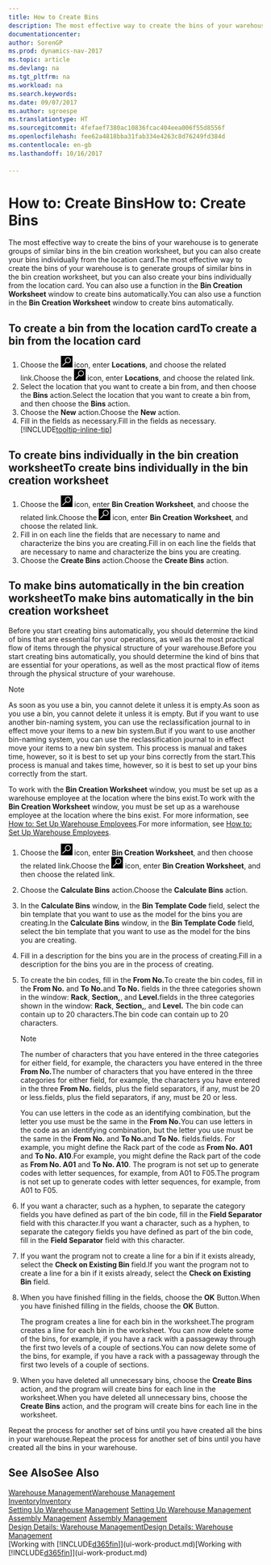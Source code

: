 ```yaml
---
title: How to Create Bins
description: The most effective way to create the bins of your warehouse is to generate groups of similar bins in the bin creation worksheet, but you can also create your bins individually.
documentationcenter: 
author: SorenGP
ms.prod: dynamics-nav-2017
ms.topic: article
ms.devlang: na
ms.tgt_pltfrm: na
ms.workload: na
ms.search.keywords: 
ms.date: 09/07/2017
ms.author: sgroespe
ms.translationtype: HT
ms.sourcegitcommit: 4fefaef7380ac10836fcac404eea006f55d8556f
ms.openlocfilehash: fee62a4818bba31fab334e4263c8d76249fd384d
ms.contentlocale: en-gb
ms.lasthandoff: 10/16/2017

---
```

# <a name="how-to-create-bins"></a><span data-ttu-id="bf49d-103">How to: Create Bins</span><span class="sxs-lookup"><span data-stu-id="bf49d-103">How to: Create Bins</span></span>
<span data-ttu-id="bf49d-104">The most effective way to create the bins of your warehouse is to generate groups of similar bins in the bin creation worksheet, but you can also create your bins individually from the location card.</span><span class="sxs-lookup"><span data-stu-id="bf49d-104">The most effective way to create the bins of your warehouse is to generate groups of similar bins in the bin creation worksheet, but you can also create your bins individually from the location card.</span></span> <span data-ttu-id="bf49d-105">You can also use a function in the **Bin Creation Worksheet** window to create bins automatically.</span><span class="sxs-lookup"><span data-stu-id="bf49d-105">You can also use a function in the **Bin Creation Worksheet** window to create bins automatically.</span></span>  

## <a name="to-create-a-bin-from-the-location-card"></a><span data-ttu-id="bf49d-106">To create a bin from the location card</span><span class="sxs-lookup"><span data-stu-id="bf49d-106">To create a bin from the location card</span></span>  
1.  <span data-ttu-id="bf49d-107">Choose the ![Search for Page or Report](media/ui-search/search_small.png "Search for Page or Report icon") icon, enter **Locations**, and choose the related link.</span><span class="sxs-lookup"><span data-stu-id="bf49d-107">Choose the ![Search for Page or Report](media/ui-search/search_small.png "Search for Page or Report icon") icon, enter **Locations**, and choose the related link.</span></span>  
2.  <span data-ttu-id="bf49d-108">Select the location that you want to create a bin from, and then choose the **Bins** action.</span><span class="sxs-lookup"><span data-stu-id="bf49d-108">Select the location that you want to create a bin from, and then choose the **Bins** action.</span></span>  
3. <span data-ttu-id="bf49d-109">Choose the **New** action.</span><span class="sxs-lookup"><span data-stu-id="bf49d-109">Choose the **New** action.</span></span>
4. <span data-ttu-id="bf49d-110">Fill in the fields as necessary.</span><span class="sxs-lookup"><span data-stu-id="bf49d-110">Fill in the fields as necessary.</span></span> [!INCLUDE[tooltip-inline-tip](includes/tooltip-inline-tip_md.md)]  

## <a name="to-create-bins-individually-in-the-bin-creation-worksheet"></a><span data-ttu-id="bf49d-111">To create bins individually in the bin creation worksheet</span><span class="sxs-lookup"><span data-stu-id="bf49d-111">To create bins individually in the bin creation worksheet</span></span>  
1.  <span data-ttu-id="bf49d-112">Choose the ![Search for Page or Report](media/ui-search/search_small.png "Search for Page or Report icon") icon, enter **Bin Creation Worksheet**, and choose the related link.</span><span class="sxs-lookup"><span data-stu-id="bf49d-112">Choose the ![Search for Page or Report](media/ui-search/search_small.png "Search for Page or Report icon") icon, enter **Bin Creation Worksheet**, and choose the related link.</span></span>  
2.  <span data-ttu-id="bf49d-113">Fill in on each line the fields that are necessary to name and characterize the bins you are creating.</span><span class="sxs-lookup"><span data-stu-id="bf49d-113">Fill in on each line the fields that are necessary to name and characterize the bins you are creating.</span></span>  
3.  <span data-ttu-id="bf49d-114">Choose the **Create Bins** action.</span><span class="sxs-lookup"><span data-stu-id="bf49d-114">Choose the **Create Bins** action.</span></span>  

## <a name="to-make-bins-automatically-in-the-bin-creation-worksheet"></a><span data-ttu-id="bf49d-115">To make bins automatically in the bin creation worksheet</span><span class="sxs-lookup"><span data-stu-id="bf49d-115">To make bins automatically in the bin creation worksheet</span></span>  
<span data-ttu-id="bf49d-116">Before you start creating bins automatically, you should determine the kind of bins that are essential for your operations, as well as the most practical flow of items through the physical structure of your warehouse.</span><span class="sxs-lookup"><span data-stu-id="bf49d-116">Before you start creating bins automatically, you should determine the kind of bins that are essential for your operations, as well as the most practical flow of items through the physical structure of your warehouse.</span></span>  

> [!NOTE]  
>  <span data-ttu-id="bf49d-117">As soon as you use a bin, you cannot delete it unless it is empty.</span><span class="sxs-lookup"><span data-stu-id="bf49d-117">As soon as you use a bin, you cannot delete it unless it is empty.</span></span> <span data-ttu-id="bf49d-118">But if you want to use another bin-naming system, you can use the reclassification journal to in effect move your items to a new bin system.</span><span class="sxs-lookup"><span data-stu-id="bf49d-118">But if you want to use another bin-naming system, you can use the reclassification journal to in effect move your items to a new bin system.</span></span> <span data-ttu-id="bf49d-119">This process is manual and takes time, however, so it is best to set up your bins correctly from the start.</span><span class="sxs-lookup"><span data-stu-id="bf49d-119">This process is manual and takes time, however, so it is best to set up your bins correctly from the start.</span></span>  

<span data-ttu-id="bf49d-120">To work with the **Bin Creation Worksheet** window, you must be set up as a warehouse employee at the location where the bins exist.</span><span class="sxs-lookup"><span data-stu-id="bf49d-120">To work with the **Bin Creation Worksheet** window, you must be set up as a warehouse employee at the location where the bins exist.</span></span> <span data-ttu-id="bf49d-121">For more information, see [How to: Set Up Warehouse Employees](warehouse-how-to-set-up-warehouse-employees.md).</span><span class="sxs-lookup"><span data-stu-id="bf49d-121">For more information, see [How to: Set Up Warehouse Employees](warehouse-how-to-set-up-warehouse-employees.md).</span></span>    

1.  <span data-ttu-id="bf49d-122">Choose the ![Search for Page or Report](media/ui-search/search_small.png "Search for Page or Report icon") icon, enter **Bin Creation Worksheet**, and then choose the related link.</span><span class="sxs-lookup"><span data-stu-id="bf49d-122">Choose the ![Search for Page or Report](media/ui-search/search_small.png "Search for Page or Report icon") icon, enter **Bin Creation Worksheet**, and then choose the related link.</span></span>  
2.  <span data-ttu-id="bf49d-123">Choose the **Calculate Bins** action.</span><span class="sxs-lookup"><span data-stu-id="bf49d-123">Choose the **Calculate Bins** action.</span></span>
3. <span data-ttu-id="bf49d-124">In the **Calculate Bins** window, in the **Bin Template Code** field, select the bin template that you want to use as the model for the bins you are creating.</span><span class="sxs-lookup"><span data-stu-id="bf49d-124">In the **Calculate Bins** window, in the **Bin Template Code** field, select the bin template that you want to use as the model for the bins you are creating.</span></span>
4.  <span data-ttu-id="bf49d-125">Fill in a description for the bins you are in the process of creating.</span><span class="sxs-lookup"><span data-stu-id="bf49d-125">Fill in a description for the bins you are in the process of creating.</span></span>  
5.  <span data-ttu-id="bf49d-126">To create the bin codes, fill in the **From No.**</span><span class="sxs-lookup"><span data-stu-id="bf49d-126">To create the bin codes, fill in the **From No.**</span></span> <span data-ttu-id="bf49d-127">and **To No.**</span><span class="sxs-lookup"><span data-stu-id="bf49d-127">and **To No.**</span></span> <span data-ttu-id="bf49d-128">fields in the three categories shown in the window: **Rack**, **Section,**, and **Level.**</span><span class="sxs-lookup"><span data-stu-id="bf49d-128">fields in the three categories shown in the window: **Rack**, **Section,**, and **Level.**</span></span> <span data-ttu-id="bf49d-129">The bin code can contain up to 20 characters.</span><span class="sxs-lookup"><span data-stu-id="bf49d-129">The bin code can contain up to 20 characters.</span></span>  

    > [!NOTE]  
    >  <span data-ttu-id="bf49d-130">The number of characters that you have entered in the three categories for either field, for example, the characters you have entered in the three **From No.**</span><span class="sxs-lookup"><span data-stu-id="bf49d-130">The number of characters that you have entered in the three categories for either field, for example, the characters you have entered in the three **From No.**</span></span> <span data-ttu-id="bf49d-131">fields, plus the field separators, if any, must be 20 or less.</span><span class="sxs-lookup"><span data-stu-id="bf49d-131">fields, plus the field separators, if any, must be 20 or less.</span></span>  

     <span data-ttu-id="bf49d-132">You can use letters in the code as an identifying combination, but the letter you use must be the same in the **From No.**</span><span class="sxs-lookup"><span data-stu-id="bf49d-132">You can use letters in the code as an identifying combination, but the letter you use must be the same in the **From No.**</span></span> <span data-ttu-id="bf49d-133">and **To No.**</span><span class="sxs-lookup"><span data-stu-id="bf49d-133">and **To No.**</span></span> <span data-ttu-id="bf49d-134">fields.</span><span class="sxs-lookup"><span data-stu-id="bf49d-134">fields.</span></span> <span data-ttu-id="bf49d-135">For example, you might define the Rack part of the code as **From No. A01** and **To No. A10**.</span><span class="sxs-lookup"><span data-stu-id="bf49d-135">For example, you might define the Rack part of the code as **From No. A01** and **To No. A10**.</span></span> <span data-ttu-id="bf49d-136">The program is not set up to generate codes with letter sequences, for example, from A01 to F05.</span><span class="sxs-lookup"><span data-stu-id="bf49d-136">The program is not set up to generate codes with letter sequences, for example, from A01 to F05.</span></span>  

6.  <span data-ttu-id="bf49d-137">If you want a character, such as a hyphen, to separate the category fields you have defined as part of the bin code, fill in the **Field Separator** field with this character.</span><span class="sxs-lookup"><span data-stu-id="bf49d-137">If you want a character, such as a hyphen, to separate the category fields you have defined as part of the bin code, fill in the **Field Separator** field with this character.</span></span>  
7.  <span data-ttu-id="bf49d-138">If you want the program not to create a line for a bin if it exists already, select the **Check on Existing Bin** field.</span><span class="sxs-lookup"><span data-stu-id="bf49d-138">If you want the program not to create a line for a bin if it exists already, select the **Check on Existing Bin** field.</span></span>  
8. <span data-ttu-id="bf49d-139">When you have finished filling in the fields, choose the **OK** Button.</span><span class="sxs-lookup"><span data-stu-id="bf49d-139">When you have finished filling in the fields, choose the **OK** Button.</span></span>

    <span data-ttu-id="bf49d-140">The program creates a line for each bin in the worksheet.</span><span class="sxs-lookup"><span data-stu-id="bf49d-140">The program creates a line for each bin in the worksheet.</span></span> <span data-ttu-id="bf49d-141">You can now delete some of the bins, for example, if you have a rack with a passageway through the first two levels of a couple of sections.</span><span class="sxs-lookup"><span data-stu-id="bf49d-141">You can now delete some of the bins, for example, if you have a rack with a passageway through the first two levels of a couple of sections.</span></span>  

9. <span data-ttu-id="bf49d-142">When you have deleted all unnecessary bins, choose the **Create Bins** action, and the program will create bins for each line in the worksheet.</span><span class="sxs-lookup"><span data-stu-id="bf49d-142">When you have deleted all unnecessary bins, choose the **Create Bins** action, and the program will create bins for each line in the worksheet.</span></span>  

<span data-ttu-id="bf49d-143">Repeat the process for another set of bins until you have created all the bins in your warehouse.</span><span class="sxs-lookup"><span data-stu-id="bf49d-143">Repeat the process for another set of bins until you have created all the bins in your warehouse.</span></span>  

## <a name="see-also"></a><span data-ttu-id="bf49d-144">See Also</span><span class="sxs-lookup"><span data-stu-id="bf49d-144">See Also</span></span>  
[<span data-ttu-id="bf49d-145">Warehouse Management</span><span class="sxs-lookup"><span data-stu-id="bf49d-145">Warehouse Management</span></span>](warehouse-manage-warehouse.md)  
[<span data-ttu-id="bf49d-146">Inventory</span><span class="sxs-lookup"><span data-stu-id="bf49d-146">Inventory</span></span>](inventory-manage-inventory.md)  
<span data-ttu-id="bf49d-147">[Setting Up Warehouse Management](warehouse-setup-warehouse.md)   </span><span class="sxs-lookup"><span data-stu-id="bf49d-147">[Setting Up Warehouse Management](warehouse-setup-warehouse.md)   </span></span>  
<span data-ttu-id="bf49d-148">[Assembly Management](assembly-assemble-items.md)  </span><span class="sxs-lookup"><span data-stu-id="bf49d-148">[Assembly Management](assembly-assemble-items.md)  </span></span>  
[<span data-ttu-id="bf49d-149">Design Details: Warehouse Management</span><span class="sxs-lookup"><span data-stu-id="bf49d-149">Design Details: Warehouse Management</span></span>](design-details-warehouse-management.md)  
<span data-ttu-id="bf49d-150">[Working with [!INCLUDE[d365fin](includes/d365fin_md.md)]](ui-work-product.md)</span><span class="sxs-lookup"><span data-stu-id="bf49d-150">[Working with [!INCLUDE[d365fin](includes/d365fin_md.md)]](ui-work-product.md)</span></span>

